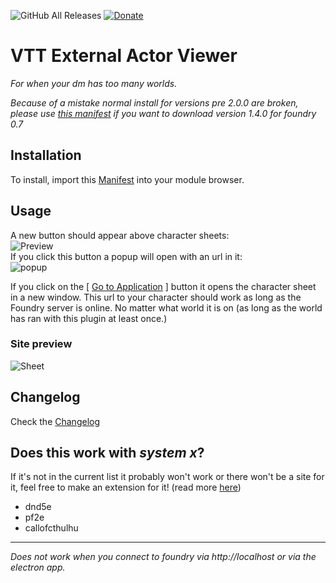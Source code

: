 ![GitHub All Releases](https://img.shields.io/github/downloads/ardittristan/VTTExternalActorViewer/total)
[![Donate](https://img.shields.io/badge/Donate-PayPal-Green.svg)](https://www.paypal.com/cgi-bin/webscr?cmd=_s-xclick&hosted_button_id=TF3LJHWV9U7HN)

# VTT External Actor Viewer

_For when your dm has too many worlds._

_Because of a mistake normal install for versions pre 2.0.0 are broken, please use [this manifest](https://raw.githubusercontent.com/ardittristan/VTTExternalActorViewer/1.4.0_fix/module.json) if you want to download version 1.4.0 for foundry 0.7_

## Installation

To install, import this [Manifest](https://raw.githubusercontent.com/ardittristan/VTTExternalActorViewer/master/module.json) into your module browser.

## Usage

A new button should appear above character sheets:  
![Preview](https://i.imgur.com/qBBQz2Ct.png)  
If you click this button a popup will open with an url in it:  
![popup](https://i.imgur.com/xCLdF98.png)

If you click on the \[ [Go to Application](https://ardittristan.github.io/VTTExternalActorSite/) \] button it opens the character sheet in a new window. This url to your character should work as long as the Foundry server is online. No matter what world it is on (as long as the world has ran with this plugin at least once.)

### Site preview

![Sheet](https://i.imgur.com/enfttfJm.png)

## Changelog

Check the [Changelog](https://github.com/ardittristan/VTTExternalActorViewer/blob/master/CHANGELOG.md)

## Does this work with *system x*?

If it's not in the current list it probably won't work or there won't be a site for it, feel free to make an extension for it! (read more [here](https://github.com/ardittristan/VTTExternalActorViewer/blob/master/CONTRIBUTING.md))

* dnd5e
* pf2e
* callofcthulhu

***

_Does not work when you connect to foundry via http://localhost or via the electron app._
